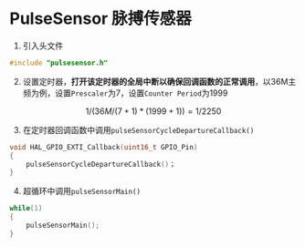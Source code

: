# PulseSensor 脉搏传感器

1.  引入头文件

```c
#include "pulsesensor.h"
```

2.  设置定时器，**打开该定时器的全局中断以确保回调函数的正常调用**，以36M主频为例，设置`Prescaler`为7，设置`Counter Period`为1999

$$
1 / (36M / (7+1) * (1999+1))= 1/2250
$$

3.  在定时器回调函数中调用`pulseSensorCycleDepartureCallback()`

```c
void HAL_GPIO_EXTI_Callback(uint16_t GPIO_Pin)
{
    pulseSensorCycleDepartureCallback()；
}
```

4.  超循环中调用`pulseSensorMain()`

```c
while(1)
{
    pulseSensorMain();
}
```